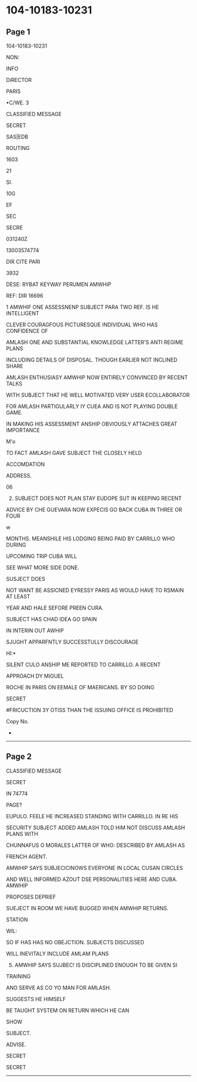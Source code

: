# 104-10183-10231

## Page 1

104-10183-10231

NON:

INFO

DiRECTOR

PARIS

•C/WE. 3

CLASSIFIED MESSAGE

SECRET

SAS|EDB

ROUTING

1603

21

SI.

10G

EF

SEC

SECRE

031240Z

13003574774

DIR CITE PARI

3932

DESE: RYBAT KEYWAY PERUMEN AMWHIP

REF: DIR 16696

1 AMWHIF ONE ASSESSNENP SUBJECT PARA TWO REF. IS HE INTELLIGENT

CLEVER COURAGFOUS PICTURESQUE INDIVIDUAL WHO HAS CONFIDENCE OF

AMLASH ONE AND SUBSTANTIAL KNOWLEDGE LATTER'S ANTI REGIME PLANS

INCLUDING DETAILS OF DISPOSAL. THOUGH EARLIER NOT INCLINED SHARE

AMLASH ENTHUSIASY AMWHIP NOW ENTIRELY CONVINCED BY RECENT TALKS

WITH SUBJECT THAT HE WELL MOTIVATED VERY USER ECOLLABORATOR

FOR AMLASH PARTIGULARLY IY CUEA AND IS NOT PLAYING DOUBLE GAME.

IN MAKING HIS ASSESSMENT ANSHIP OBVIOUSLY ATTACHES GREAT IMPORTANCE

M'o

TO FACT AMLASH GAVE SUBJECT THE CLOSELY HELD

ACCOMDATION

ADDRESS.

06

2. SUBJECT DOES NOT PLAN STAY EUDOPE SUT IN KEEPING RECENT

ADVICE BY CHE GUEVARA NOW EXPECIS GO BACK CUBA IN THREE OR FOUR

w

MONTHS. MEANSHILE HIS LODGING BEING PAID BY CARRILLO WHO DURING

UPCOMING TRIP CUBA WILL

SEE WHAT MORE SIDE DONE.

SUSJECT DOES

NOT WANT BE ASSICNED EYRESSY PARIS AS WOULD HAVE TO RSMAIN AT LEAST

YEAR AND HALE SEFORE PREEN CURA.

SUBJECT HAS CHAD IDEA GO SPAIN

IN INTERIN OUT AWHIP

SJUGHT APPARFNTLY SUCCESSTULLY DISCOURAGE

HI:•

SILENT CULO ANSHIP ME REPORTED TO CARRILLO. A RECENT

APPROACH DY MIGUEL

ROCHE IN PARIS ON EEMALE OF MAERICANS. BY SO DOING

SECRET

#FRICUCTION 3Y OTISS THAN THE ISSUING OFFICE IS PROHIBITED

Copy No.

-

---

## Page 2

CLASSIFIED MESSAGE

SECRET

IN 74774

PAGE?

EUPULO. FEELE HE INCREASED STANDING WITH CARRILLO. IN RE HIS

SECURITY SUBJECT ADDED AMLASH TOLD HIM NOT DISCUSS AMLASH PLANS WITH

CHUNNAFUS O MORALES LATTER OF WHO: DESCRIBED BY AMLASH AS

FRENCH AGENT.

AMWHIP SAYS SUBJECICINOWS EVERYONE IN LOCAL CUSAN CIRCLES

AND WELL INFORMED AZOUT DSE PERSONALITIES HERE AND CUBA. AMWHIP

PROPOSES DEPRIEF

SUEJECT IN ROOM WE HAVE BUGGED WHEN AMWHIP RETURNS.

STATION

WIL:

SO IF HAS HAS NO OBEJCTION. SUBJECTS DISCUSSED

WILL INEVITALY INCLUDE AMLAM PLANS

5. AMWHIP SAYS SUJBEC! IS DISCIPLINED ENOUGH TO BE GIVEN SI

TRAINING

ANO SERVE AS CO YO MAN FOR AMLASH.

SUGGESTS HE HIMSELF

BE TAUGHT SYSTEM ON RETURN WHICH HE CAN

SHOW

SUBJECT.

ADVISE.

SECRET

SECRET

---

